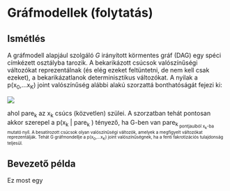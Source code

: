 # Gráfmodellek (folytatás)

## Ismétlés 

A gráfmodell alapjául szolgáló _G_ irányított körmentes gráf (DAG) egy spéci címkézett osztályba tarozik. A bekarikázott csúcsok valószínűségi változókat reprezentálnak (és elég ezeket feltüntetni, de nem kell csak ezeket), a bekarikázatlanok determinisztikus változókat. A nyilak a p(x<sub>0</sub>,...x<sub>K</sub>) joint valószínűség alábbi alakú szorzattá bonthatóságát fejezi ki:

<img src="https://render.githubusercontent.com/render/math?math=%5Cdisplaystyle%20%5Cmathrm%7Bp%7D(%5Cmathbf%7Bx%7D)%3D%5Cprod_%7Bk%3D1%7D%5E%7BK%7D%5Cmathrm%7Bp%7D(x_k%5Cmid%5Cmathrm%7Bpare%7D_k)">

ahol pare<sub>k</sub> az x<sub>k</sub> csúcs (közvetlen) szülei. A szorzatban tehát pontosan akkor szerepel a p(x<sub>k</sub> | pare<sub>k</sub> ) tényező, ha G-ben van pare<sub>k<sub> pontjauiból x<sub>k</sub>-ba mutató nyíl. A besatírozott csúcsok olyan valószínűségi változók, amelyek a megfigyelt változókat reprezentálják. Tehát G gráfmondellje a p(x<sub>0</sub>,...x<sub>K</sub>) joint valószínűségnek, ha a fenti fakrotizációs tulajdonság teljesül.

## Bevezető példa

  
Ez most egy 
